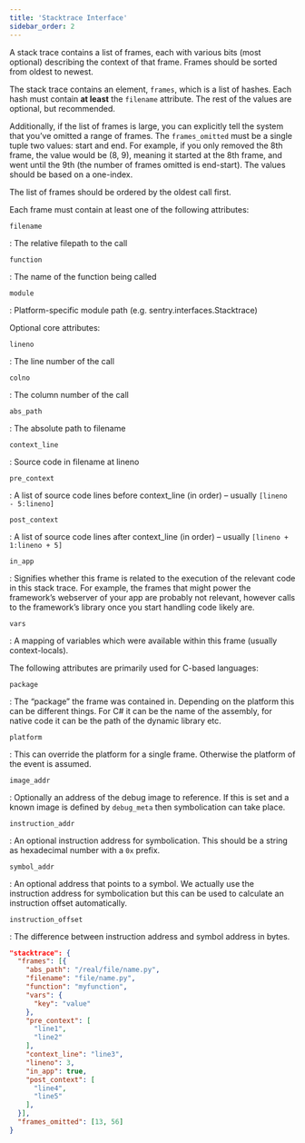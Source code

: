 ```yaml
---
title: 'Stacktrace Interface'
sidebar_order: 2
---
```


A stack trace contains a list of frames, each with various bits (most optional) describing the context of that frame. Frames should be sorted from oldest to newest.

The stack trace contains an element, `frames`, which is a list of hashes. Each hash must contain **at least** the `filename` attribute. The rest of the values are optional, but recommended.

Additionally, if the list of frames is large, you can explicitly tell the system that you’ve omitted a range of frames. The `frames_omitted` must be a single tuple two values: start and end. For example, if you only removed the 8th frame, the value would be (8, 9), meaning it started at the 8th frame, and went until the 9th (the number of frames omitted is end-start). The values should be based on a one-index.

The list of frames should be ordered by the oldest call first.

Each frame must contain at least one of the following attributes:

`filename`

: The relative filepath to the call

`function`

: The name of the function being called

`module`

: Platform-specific module path (e.g. sentry.interfaces.Stacktrace)

Optional core attributes:

`lineno`

: The line number of the call

`colno`

: The column number of the call

`abs_path`

: The absolute path to filename

`context_line`

: Source code in filename at lineno

`pre_context`

: A list of source code lines before context_line (in order) – usually `[lineno - 5:lineno]`

`post_context`

: A list of source code lines after context_line (in order) – usually `[lineno + 1:lineno + 5]`

`in_app`

: Signifies whether this frame is related to the execution of the relevant code in this stack trace. For example, the frames that might power the framework’s webserver of your app are probably not relevant, however calls to the framework’s library once you start handling code likely are.

`vars`

: A mapping of variables which were available within this frame (usually context-locals).

The following attributes are primarily used for C-based languages:

`package`

: The “package” the frame was contained in. Depending on the platform this can be different things. For C# it can be the name of the assembly, for native code it can be the path of the dynamic library etc.

`platform`

: This can override the platform for a single frame. Otherwise the platform of the event is assumed.

`image_addr`

: Optionally an address of the debug image to reference. If this is set and a known image is defined by `debug_meta` then symbolication can take place.

`instruction_addr`

: An optional instruction address for symbolication. This should be a string as hexadecimal number with a `0x` prefix.

`symbol_addr`

: An optional address that points to a symbol. We actually use the instruction address for symbolication but this can be used to calculate an instruction offset automatically.

`instruction_offset`

: The difference between instruction address and symbol address in bytes.

```json
"stacktrace": {
  "frames": [{
    "abs_path": "/real/file/name.py",
    "filename": "file/name.py",
    "function": "myfunction",
    "vars": {
      "key": "value"
    },
    "pre_context": [
      "line1",
      "line2"
    ],
    "context_line": "line3",
    "lineno": 3,
    "in_app": true,
    "post_context": [
      "line4",
      "line5"
    ],
  }],
  "frames_omitted": [13, 56]
}
```
